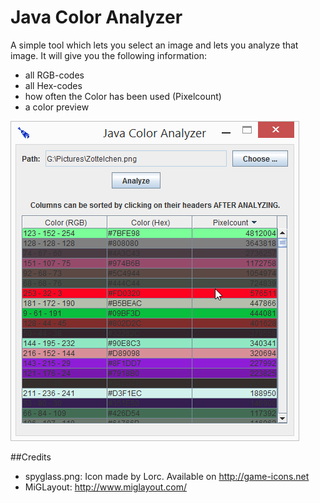 # Java Color Analyzer

A simple tool which lets you select an image and lets you analyze that image. It will give you the following information:

- all RGB-codes
- all Hex-codes
- how often the Color has been used (Pixelcount)
- a color preview

![Screenshot](/screenshot.png)

##Credits

- spyglass.png: Icon made by Lorc. Available on http://game-icons.net
- MiGLayout: http://www.miglayout.com/